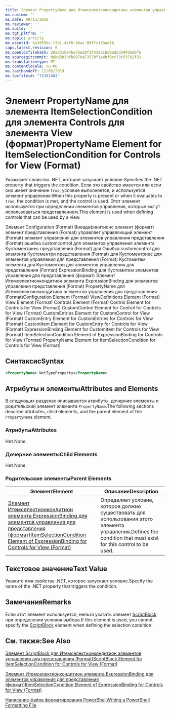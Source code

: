 ```yaml
---
title: Элемент PropertyName для Итемселектионкондитион элементов управления в представлении (формат) | Документация Майкрософт
ms.custom: ''
ms.date: 09/13/2016
ms.reviewer: ''
ms.suite: ''
ms.tgt_pltfrm: ''
ms.topic: article
ms.assetid: ba3955bc-f3a1-4ef6-86ac-80ffc133ad1b
caps.latest.revision: 6
ms.openlocfilehash: 28ad31be4be7be20f1f43ea1b69ad5d294de86f6
ms.sourcegitcommit: debd2b38fb8070a7357bf1a4bf9cc736f3702f31
ms.translationtype: MT
ms.contentlocale: ru-RU
ms.lasthandoff: 12/05/2019
ms.locfileid: "72362483"
---
```

# <a name="propertyname-element-for-itemselectioncondition-for-controls-for-view-format"></a><span data-ttu-id="ee91f-102">Элемент PropertyName для элемента ItemSelectionCondition для элемента Controls для элемента View (формат)</span><span class="sxs-lookup"><span data-stu-id="ee91f-102">PropertyName Element for ItemSelectionCondition for Controls for View (Format)</span></span>

<span data-ttu-id="ee91f-103">Указывает свойство .NET, которое запускает условие.</span><span class="sxs-lookup"><span data-stu-id="ee91f-103">Specifies the .NET property that triggers the condition.</span></span> <span data-ttu-id="ee91f-104">Если это свойство имеется или если оно имеет значение `true`, условие выполняется, и используется элемент управления.</span><span class="sxs-lookup"><span data-stu-id="ee91f-104">When this property is present or when it evaluates to `true`, the condition is met, and the control is used.</span></span> <span data-ttu-id="ee91f-105">Этот элемент используется при определении элементов управления, которые могут использоваться представлением.</span><span class="sxs-lookup"><span data-stu-id="ee91f-105">This element is used when defining controls that can be used by a view.</span></span>

<span data-ttu-id="ee91f-106">Элемент Configuration (Format) Виевдефинитионс элемент (формат) элемент представления (Format) управляет управляющий элемент (Format) элемент управления для элементов управления представления (Format) ошибка customcontrol для элементов управления элемента Кустоментриес представления (Format) для Ошибка customcontrol для элемента Кустоментри представления (Format) для Кустоментриес для элементов управления для представления (Format) Кустомитем элемента для Кустоментри для элементов управления для представления (Format) ExpressionBinding для Кустомитем элементов управления для представления (формат) Элемент Итемселектионкондитион элемента ExpressionBinding для элементов управления представления (Format) PropertyName для Итемселектионкондитион элементов управления для представления (Format)</span><span class="sxs-lookup"><span data-stu-id="ee91f-106">Configuration Element (Format) ViewDefinitions Element (Format) View Element (Format) Controls Element (Format) Control Element for Controls for View (Format) CustomControl Element for Control for Controls for View (Format) CustomEntries Element for CustomControl for View (Format) CustomEntry Element for CustomEntries for Controls for View (Format) CustomItem Element for CustomEntry for Controls for View (Format) ExpressionBinding Element for CustomItem for Controls for View (Format) ItemSelectionCondition Element of ExpressionBinding for Controls for View (Format) PropertyName Element for ItemSelectionCondition for Controls for View (Format)</span></span>

## <a name="syntax"></a><span data-ttu-id="ee91f-107">Синтаксис</span><span class="sxs-lookup"><span data-stu-id="ee91f-107">Syntax</span></span>

```xml
<PropertyName>.NetTypeProperty</PropertyName>
```

## <a name="attributes-and-elements"></a><span data-ttu-id="ee91f-108">Атрибуты и элементы</span><span class="sxs-lookup"><span data-stu-id="ee91f-108">Attributes and Elements</span></span>

<span data-ttu-id="ee91f-109">В следующих разделах описываются атрибуты, дочерние элементы и родительский элемент элемента `PropertyName`.</span><span class="sxs-lookup"><span data-stu-id="ee91f-109">The following sections describe attributes, child elements, and the parent element of the `PropertyName` element.</span></span>

### <a name="attributes"></a><span data-ttu-id="ee91f-110">Атрибуты</span><span class="sxs-lookup"><span data-stu-id="ee91f-110">Attributes</span></span>

<span data-ttu-id="ee91f-111">Нет.</span><span class="sxs-lookup"><span data-stu-id="ee91f-111">None.</span></span>

### <a name="child-elements"></a><span data-ttu-id="ee91f-112">Дочерние элементы</span><span class="sxs-lookup"><span data-stu-id="ee91f-112">Child Elements</span></span>

<span data-ttu-id="ee91f-113">Нет.</span><span class="sxs-lookup"><span data-stu-id="ee91f-113">None.</span></span>

### <a name="parent-elements"></a><span data-ttu-id="ee91f-114">Родительские элементы</span><span class="sxs-lookup"><span data-stu-id="ee91f-114">Parent Elements</span></span>

|<span data-ttu-id="ee91f-115">Элемент</span><span class="sxs-lookup"><span data-stu-id="ee91f-115">Element</span></span>|<span data-ttu-id="ee91f-116">Описание</span><span class="sxs-lookup"><span data-stu-id="ee91f-116">Description</span></span>|
|-------------|-----------------|
|[<span data-ttu-id="ee91f-117">Элемент Итемселектионкондитион элемента ExpressionBinding для элементов управления для представления (формат)</span><span class="sxs-lookup"><span data-stu-id="ee91f-117">ItemSelectionCondition Element of ExpressionBinding for Controls for View (Format)</span></span>](./itemselectioncondition-element-for-expressionbinding-for-controls-for-view-format.md)|<span data-ttu-id="ee91f-118">Определяет условие, которое должно существовать для использования этого элемента управления.</span><span class="sxs-lookup"><span data-stu-id="ee91f-118">Defines the condition that must exist for this control to be used.</span></span>|

## <a name="text-value"></a><span data-ttu-id="ee91f-119">Текстовое значение</span><span class="sxs-lookup"><span data-stu-id="ee91f-119">Text Value</span></span>

<span data-ttu-id="ee91f-120">Укажите имя свойства .NET, которое запускает условие.</span><span class="sxs-lookup"><span data-stu-id="ee91f-120">Specify the name of the .NET property that triggers the condition.</span></span>

## <a name="remarks"></a><span data-ttu-id="ee91f-121">Замечания</span><span class="sxs-lookup"><span data-stu-id="ee91f-121">Remarks</span></span>

<span data-ttu-id="ee91f-122">Если этот элемент используется, нельзя указать элемент [ScriptBlock](./scriptblock-element-for-itemselectioncondition-for-controls-for-view-format.md) при определении условия выбора.</span><span class="sxs-lookup"><span data-stu-id="ee91f-122">If this element is used, you cannot specify the [ScriptBlock](./scriptblock-element-for-itemselectioncondition-for-controls-for-view-format.md) element when defining the selection condition.</span></span>

## <a name="see-also"></a><span data-ttu-id="ee91f-123">См. также:</span><span class="sxs-lookup"><span data-stu-id="ee91f-123">See Also</span></span>

[<span data-ttu-id="ee91f-124">Элемент ScriptBlock для Итемселектионкондитион элементов управления для представления (Format)</span><span class="sxs-lookup"><span data-stu-id="ee91f-124">ScriptBlock Element for ItemSelectionCondition for Controls for View (Format)</span></span>](./scriptblock-element-for-itemselectioncondition-for-controls-for-view-format.md)

[<span data-ttu-id="ee91f-125">Элемент Итемселектионкондитион элемента ExpressionBinding для элементов управления для представления (формат)</span><span class="sxs-lookup"><span data-stu-id="ee91f-125">ItemSelectionCondition Element of ExpressionBinding for Controls for View (Format)</span></span>](./itemselectioncondition-element-for-expressionbinding-for-controls-for-view-format.md)

[<span data-ttu-id="ee91f-126">Написание файла форматирования PowerShell</span><span class="sxs-lookup"><span data-stu-id="ee91f-126">Writing a PowerShell Formatting File</span></span>](./writing-a-powershell-formatting-file.md)
